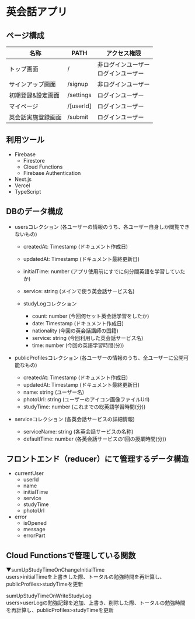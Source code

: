 # 英会話アプリ

## ページ構成
| 名称             | PATH    | アクセス権限                       | 
| ---------------- | ------- | ---------------------------------- | 
| トップ画面| /　| 非ログインユーザー<br>ログインユーザー | 
| サインアップ画面 | /signup | 非ログインユーザー| 
|初期登録&設定画面|/settings|ログインユーザー| 
|マイページ|/[userId]|ログインユーザー| 
|英会話実施登録画面|/submit|ログインユーザー| 

## 利用ツール
- Firebase
  - Firestore
  - Cloud Functions
  - Firebase Authentication
- Next.js
- Vercel
- TypeScript

## DBのデータ構成
- usersコレクション (各ユーザーの情報のうち、各ユーザー自身しか閲覧できないもの)
  - createdAt: Timestamp (ドキュメント作成日)
  - updatedAt: Timestamp (ドキュメント最終更新日)
  - initialTime: number (アプリ使用前にすでに何分間英語を学習していたか)
  - service: string (メインで使う英会話サービス名)
  
  - studyLogコレクション
    - count: number (今回何セット英会話学習をしたか)
    - date: Timestamp (ドキュメント作成日)
    - nationality (今回の英会話講師の国籍)
    - service: string (今回利用した英会話サービス名)
    - time: number (今回の英語学習時間(分))

- publicProfilesコレクション (各ユーザーの情報のうち、全ユーザーに公開可能なもの)
  - createdAt: Timestamp (ドキュメント作成日)
  - updatedAt: Timestamp (ドキュメント最終更新日)
  - name: string (ユーザー名)
  - photoUrl: string (ユーザーのアイコン画像ファイルUrl)
  - studyTime: number (これまでの総英語学習時間(分))

- serviceコレクション (各英会話サービスの詳細情報)
  - serviceName: string (各英会話サービスの名称)
  - defaultTime: number (各英会話サービスの1回の授業時間(分))

## フロントエンド（reducer）にて管理するデータ構造
- currentUser
  - userId
  - name
  - initialTime
  - service
  - studyTime
  - photoUrl
- error
  - isOpened
  - message
  - errorPart

## Cloud Functionsで管理している関数
▼sumUpStudyTimeOnChangeInitialTime  
users>initialTimeを上書きした際、トータルの勉強時間を再計算し、publicProfiles>studyTimeを更新

sumUpStudyTimeOnWriteStudyLog  
users>userLogの勉強記録を追加、上書き、削除した際、トータルの勉強時間を再計算し、publicProfiles>studyTimeを更新